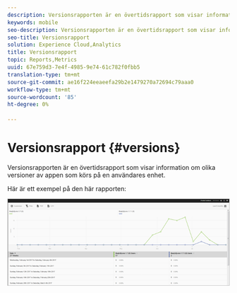 ```yaml
---
description: Versionsrapporten är en övertidsrapport som visar information om olika versioner av appen som körs på en användares enhet.
keywords: mobile
seo-description: Versionsrapporten är en övertidsrapport som visar information om olika versioner av appen som körs på en användares enhet.
seo-title: Versionsrapport
solution: Experience Cloud,Analytics
title: Versionsrapport
topic: Reports,Metrics
uuid: 67e759d3-7e4f-4985-9e74-61c782f0fbb5
translation-type: tm+mt
source-git-commit: ae16f224eeaeefa29b2e1479270a72694c79aaa0
workflow-type: tm+mt
source-wordcount: '85'
ht-degree: 0%

---
```



# Versionsrapport {#versions}

Versionsrapporten är en övertidsrapport som visar information om olika versioner av appen som körs på en användares enhet.

Här är ett exempel på den här rapporten:

![](assets/report_versions.png)

